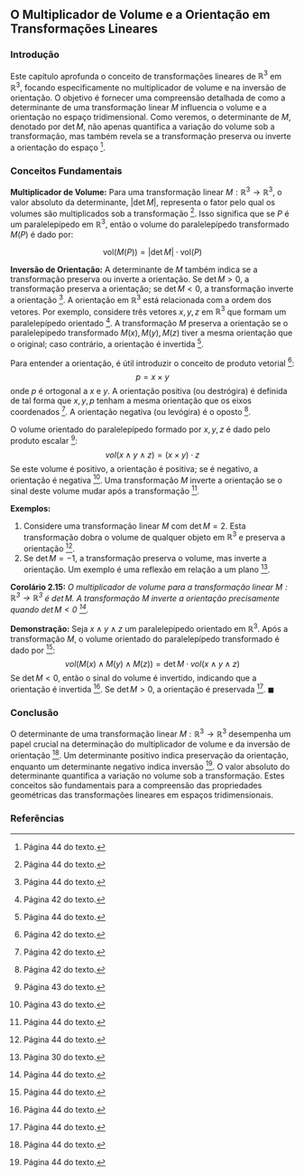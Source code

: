 ## O Multiplicador de Volume e a Orientação em Transformações Lineares

### Introdução
Este capítulo aprofunda o conceito de transformações lineares de $\mathbb{R}^3$ em $\mathbb{R}^3$, focando especificamente no multiplicador de volume e na inversão de orientação. O objetivo é fornecer uma compreensão detalhada de como a determinante de uma transformação linear $M$ influencia o volume e a orientação no espaço tridimensional. Como veremos, o determinante de $M$, denotado por $\det M$, não apenas quantifica a variação do volume sob a transformação, mas também revela se a transformação preserva ou inverte a orientação do espaço [^44].

### Conceitos Fundamentais

**Multiplicador de Volume:**
Para uma transformação linear $M : \mathbb{R}^3 \to \mathbb{R}^3$, o valor absoluto da determinante, $|\det M|$, representa o fator pelo qual os volumes são multiplicados sob a transformação [^44]. Isso significa que se $P$ é um paralelepípedo em $\mathbb{R}^3$, então o volume do paralelepípedo transformado $M(P)$ é dado por:

$$ \text{vol}(M(P)) = |\det M| \cdot \text{vol}(P) $$

**Inversão de Orientação:**
A determinante de $M$ também indica se a transformação preserva ou inverte a orientação. Se $\det M > 0$, a transformação preserva a orientação; se $\det M < 0$, a transformação inverte a orientação [^44].  A orientação em $\mathbb{R}^3$ está relacionada com a ordem dos vetores. Por exemplo, considere três vetores $x, y, z$ em $\mathbb{R}^3$ que formam um paralelepípedo orientado [^42]. A transformação $M$ preserva a orientação se o paralelepípedo transformado $M(x), M(y), M(z)$ tiver a mesma orientação que o original; caso contrário, a orientação é invertida [^44].

Para entender a orientação, é útil introduzir o conceito de produto vetorial [^42]:
$$p = x \times y$$
onde $p$ é ortogonal a $x$ e $y$. A orientação positiva (ou destrógira) é definida de tal forma que $x, y, p$ tenham a mesma orientação que os eixos coordenados [^42]. A orientação negativa (ou levógira) é o oposto [^42].

O volume orientado do paralelepípedo formado por $x, y, z$ é dado pelo produto escalar [^43]:
$$ vol(x \wedge y \wedge z) = (x \times y) \cdot z $$
Se este volume é positivo, a orientação é positiva; se é negativo, a orientação é negativa [^43]. Uma transformação $M$ inverte a orientação se o sinal deste volume mudar após a transformação [^44].

**Exemplos:**
1.  Considere uma transformação linear $M$ com $\det M = 2$. Esta transformação dobra o volume de qualquer objeto em $\mathbb{R}^3$ e preserva a orientação [^44].
2.  Se $\det M = -1$, a transformação preserva o volume, mas inverte a orientação. Um exemplo é uma reflexão em relação a um plano [^30].

**Corolário 2.15:** *O multiplicador de volume para a transformação linear $M : \mathbb{R}^3 \to \mathbb{R}^3$ é $\det M$. A transformação $M$ inverte a orientação precisamente quando $\det M < 0$ [^44].*

**Demonstração:** Seja $x \wedge y \wedge z$ um paralelepípedo orientado em $\mathbb{R}^3$. Após a transformação $M$, o volume orientado do paralelepípedo transformado é dado por [^44]:
$$vol(M(x) \wedge M(y) \wedge M(z)) = \det M \cdot vol(x \wedge y \wedge z)$$
Se $\det M < 0$, então o sinal do volume é invertido, indicando que a orientação é invertida [^44]. Se $\det M > 0$, a orientação é preservada [^44].  $\blacksquare$

### Conclusão
O determinante de uma transformação linear $M : \mathbb{R}^3 \to \mathbb{R}^3$ desempenha um papel crucial na determinação do multiplicador de volume e da inversão de orientação [^44]. Um determinante positivo indica preservação da orientação, enquanto um determinante negativo indica inversão [^44]. O valor absoluto do determinante quantifica a variação no volume sob a transformação. Estes conceitos são fundamentais para a compreensão das propriedades geométricas das transformações lineares em espaços tridimensionais.

### Referências
[^30]: Página 30 do texto.
[^42]: Página 42 do texto.
[^43]: Página 43 do texto.
[^44]: Página 44 do texto.
<!-- END -->